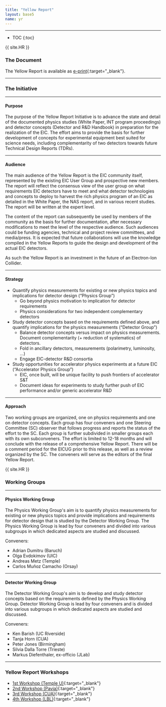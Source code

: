 ```yaml
---
title: "Yellow Report"
layout: base5
name: yr
---
```


<!-- h2>Yellow Report</h2 -->

---

* TOC
{:toc}

{{ site.HR }}

### The Document

The Yellow Report is available as [e-print](https://arxiv.org/abs/2103.05419){:target="_blank"}.

---

### The Initiative

---

#### Purpose
The purpose of the Yellow Report Initiative is to advance the state and detail of the documented physics studies (White Paper, INT program proceedings)  and detector concepts (Detector and R&D Handbook) in preparation for the realization of the EIC. The effort aims to provide the basis for further development of concepts for experimental equipment best suited for science needs, including complementarity of two detectors towards future Technical Design Reports (TDRs).

---

#### Audience

The main audience of the Yellow Report is the EIC community itself, represented by the existing EIC User Group and prospective new members. The report will reflect the consensus view of the user group on what requirements EIC detectors have to meet and what detector technologies and concepts to deploy to harvest the rich physics program of an EIC as detailed in the White Paper, the NAS report, and in various recent studies. The report will be written at the expert level.

The content of the report can subsequently be used by members of the community as the basis for further documentation, after necessary modifications to meet the level of the respective audience.  Such audiences could be funding agencies, technical and project review committees, and media/press. It is expected that future collaborations will use the knowledge compiled in the Yellow Reports to guide the design and development of the actual EIC detectors.

As such the Yellow Report is an investment in the future of an Electron-Ion Collider.

---

#### Strategy

* Quantify physics measurements for existing or new physics topics and implications for detector design (“Physics Group”)
  * Go beyond physics motivation to implication for detector requirements
  * Physics considerations for two independent complementary detectors
* Study detector concepts based on the requirements defined above, and quantify implications for the physics measurements (“Detector Group”)
  * Balance detector concepts versus impact on physics measurements.
Document complementarity (+ reduction of systematics) of detectors.
  * Fold in ancillary detectors, measurements (polarimetry, luminosity, …)
  * Engage EIC-detector R&D consortia
* Study opportunities for accelerator physics experiments at a future EIC (“Accelerator Physics Group”)
  * EIC, once built, will be unique facility to push frontiers of accelerator S&T
  * Document ideas for experiments to study further push of EIC performance and/or generic accelerator R&D

---

#### Approach

Two working groups are organized, one on physics requirements and one on detector concepts. Each group has four conveners and one Steering Committee (SC) observer that follows progress and reports the status of the effort to the SC. Each group is further subdivided in smaller groups each with its own subconveners. The effort is limited to 12-18 months and will conclude with the release of a comprehensive Yellow Report. There will be a comment period for the EICUG prior to this release, as well as a review organized by the SC.  The conveners will serve as the editors of the final Yellow Report.

{{ site.HR }}

### Working Groups

---

#### Physics Working Group

The Physics Working Group's aim is to quantify physics measurements for existing or new physics topics and provide implications and requirements for detector design that is studied by the Detector Working Group. The Physics Working Group is lead by four conveners and divided into various subgroups in which dedicated aspects are studied and discussed.

Conveners:

* Adrian Dumitru (Baruch)
* Olga Evdokimov (UIC)
* Andreas Metz (Temple)
* Carlos Muñoz Camacho (Orsay)

---

#### Detector Working Group

The Detector Working Group's aim is to develop and study detector concepts based on the requirements defined by the Physics Working Group. Detector Working Group is lead by four conveners and is divided into various subgroups in which dedicated aspects are studied and discussed.

Conveners:

* Ken Barish (UC Riverside)
* Tanja Horn (CUA)
* Peter Jones (Birmingham)
* Silvia Dalla Torre (Trieste)
* Markus Diefenthaler, ex-officio (JLab)

---

### Yellow Report Workshops

* [1st Workshop (Temple U)](https://indico.bnl.gov/event/7449/){:target="_blank"}
* [2nd Workshop (Pavia)](https://indico.bnl.gov/event/8231/){:target="_blank"}
* [3rd Workshop (CUA)](https://indico.bnl.gov/event/9080/){:target="_blank"}
* [4th Workshop (LBL)](https://indico.bnl.gov/event/9913/){:target="_blank"}


